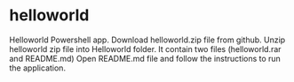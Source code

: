 # helloworld
Helloworld Powershell app.
Download helloworld.zip file from github.
Unzip helloworld zip file into Helloworld folder.
It contain two files (helloworld.rar and README.md)
Open README.md file and follow the instructions to run the application.
